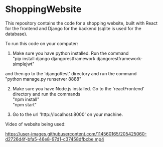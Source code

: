 # ShoppingWebsite

This repository contains the code for a shopping website, built with React for the frontend and Django for the backend (sqlite is used for the database).

To run this code on your computer:

1) Make sure you have python installed. Run the command  
"pip install django djangorestframework djangorestframework-simplejwt"  

and then go to the 'djangoRest' directory and run the command  
"python manage.py runserver 8888"  

2) Make sure you have Node.js installed. Go to the 'reactFrontend' directory and run the commands  
"npm install"  
"npm start"  

3) Go to the url 'http://localhost:8000' on your machine.


Video of website being used:  


https://user-images.githubusercontent.com/114560165/205425060-d2726d4f-bfa5-46e8-97d1-c37458dfbcbe.mp4

